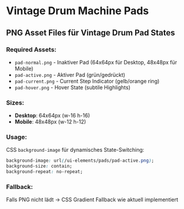 # Vintage Drum Machine Pads

## PNG Asset Files für Vintage Drum Pad States

### Required Assets:
- `pad-normal.png` - Inaktiver Pad (64x64px für Desktop, 48x48px für Mobile)
- `pad-active.png` - Aktiver Pad (grün/gedrückt)
- `pad-current.png` - Current Step Indicator (gelb/orange ring)
- `pad-hover.png` - Hover State (subtile Highlights)

### Sizes:
- **Desktop**: 64x64px (w-16 h-16)
- **Mobile**: 48x48px (w-12 h-12)

### Usage:
CSS `background-image` für dynamisches State-Switching:
```css
background-image: url(/ui-elements/pads/pad-active.png);
background-size: contain;
background-repeat: no-repeat;
```

### Fallback:
Falls PNG nicht lädt → CSS Gradient Fallback wie aktuell implementiert